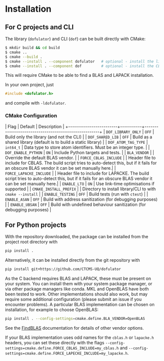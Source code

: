 # Installation

## For C projects and CLI

The library (`dofulator`) and CLI (`dof`) can be built directly with CMake:
```bash
$ mkdir build && cd build
$ cmake ..
$ cmake --build .
$ cmake --install . --component dofulator   # optional - install the library
$ cmake --install . --component dof         # optional - install the CLI
```
This will require CMake to be able to find a BLAS and LAPACK installation.

In your own project, just
```C
#include <dofulator.h>
```
and compile with `-ldofulator`.


### CMake Configuration

| Flag                    | Default   | Description                                           |
+-------------------------+-----------+-------------------------------------------------------+
| `DOF_LIBRARY_ONLY`      | `OFF`     | Build only the library (and not the CLI)      |
| `DOF_SHARED_LIB`        | `OFF`     | Build as a shared library (default is to build a static library) |
| `DOF_ATOM_TAG_TYPE`     | `int64_t` | Data type to store atom identifiers. Must be an integer type. |
| `DOF_ENABLE_PYTHON`     | `ON`      | Include Python targets and tests. |
| `BLA_VENDOR`            |           | Override the default BLAS vendor. |
| `FORCE_CBLAS_INCLUDE`   |           | Header file to include for CBLAS. The build script tries to auto-detect this, but if it fails for an obscure BLAS vendor it can be set manually here.|
| `FORCE_LAPACKE_INCLUDE` |           | Header file to include for LAPACKE. The build script tries to auto-detect this, but if it fails for an obscure BLAS vendor it can be set manually here.|
| `ENABLE_LTO`            | `ON`      | Use link-time optimisations if supported |
| `CMAKE_INSTALL_PREFIX`  |           | Directory to install library/CLI to with `cmake --install` |
| `ENABLE_TESTING`        | `OFF`     | Build tests (run with `ctest`) |
| `ENABLE_ASAN`           | `OFF`     | Build with address sanitization (for debugging purposes) |
| `ENABLE_UBSAN`          | `OFF`     | Build with undefined behaviour sanitization (for debugging purposes) |


## For Python projects

With the repository downloaded, the package can be installed from the project root directory with
```bash
pip install .
```
Alternatively, it can be installed directly from the git repository with
```bash
pip install git+https://github.com/CTCMS-UQ/dofulator
```

As the C backend requires BLAS and LAPACK, these must be present on your system.
You can install them with your system package manager, or via other package
managers like conda.
MKL and OpenBLAS have both been tested to work. Other implementations should
also work, but may require some additional configuration (please submit an
issue if you encounter problems).
A particular BLAS implementation can be chosen on installation, for example to
choose OpenBLAS:
```bash
pip install . --config-settings=cmake.define.BLA_VENDOR=OpenBLAS
```
See the [FindBLAS](https://cmake.org/cmake/help/latest/module/FindBLAS.html#blas-lapack-vendors)
documentation for details of other vendor options.

If your BLAS implementation uses odd names for the `cblas.h` or `lapacke.h` headers, you
can set these directly with the flags `--config-settings=cmake.define.FORCE_CBLAS_INCLUDE=my_cblas.h`
and `--config-settings=cmake.define.FORCE_LAPECKE_INCLUDE=my_lapacke.h`.
